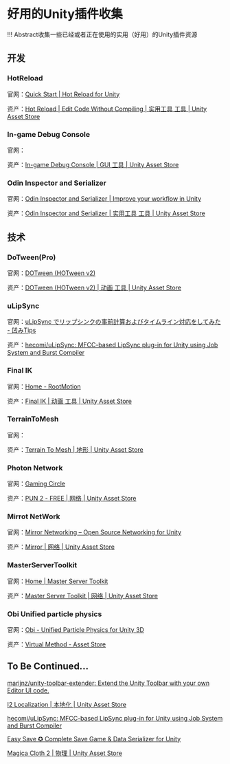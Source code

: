 # 好用的Unity插件收集

!!! Abstract收集一些已经或者正在使用的实用（好用）的Unity插件资源

## 开发

### HotReload

官网：[Quick Start | Hot Reload for Unity](https://hotreload.net/documentation)

资产：[Hot Reload | Edit Code Without Compiling | 实用工具 工具 | Unity Asset Store](https://assetstore.unity.com/packages/tools/utilities/hot-reload-edit-code-without-compiling-254358)

### In-game Debug Console

官网：

资产：[In-game Debug Console | GUI 工具 | Unity Asset Store](https://assetstore.unity.com/packages/tools/gui/in-game-debug-console-68068)

### Odin Inspector and Serializer

官网：[Odin Inspector and Serializer | Improve your workflow in Unity](https://odininspector.com/)

资产：[Odin Inspector and Serializer | 实用工具 工具 | Unity Asset Store](https://assetstore.unity.com/packages/tools/utilities/odin-inspector-and-serializer-89041?aid=1101l4bPZ)

## 技术

### DoTween(Pro)

官网：[DOTween (HOTween v2)](https://dotween.demigiant.com/index.php)

资产：[DOTween (HOTween v2) | 动画 工具 | Unity Asset Store](https://assetstore.unity.com/packages/tools/animation/dotween-hotween-v2-27676)

### uLipSync

官网：[uLipSync でリップシンクの事前計算およびタイムライン対応をしてみた - 凹みTips](https://tips.hecomi.com/entry/2022/01/30/152519)

资产：[hecomi/uLipSync: MFCC-based LipSync plug-in for Unity using Job System and Burst Compiler](https://github.com/hecomi/uLipSync)

### Final IK

官网：[Home - RootMotion](http://root-motion.com/)

资产：[Final IK | 动画 工具 | Unity Asset Store](https://assetstore.unity.com/packages/tools/animation/final-ik-14290?aid=1101l4bPZ)

### TerrainToMesh

官网：

资产：[Terrain To Mesh | 地形 | Unity Asset Store](https://assetstore.unity.com/packages/tools/terrain/terrain-to-mesh-195349)

### Photon Network

官网：[Gaming Circle](https://www.photonengine.com/gaming#)

资产：[PUN 2 - FREE | 网络 | Unity Asset Store](https://assetstore.unity.com/packages/tools/network/pun-2-free-119922)

### Mirrot NetWork

官网：[Mirror Networking – Open Source Networking for Unity](https://mirror-networking.com/)

资产：[Mirror | 网络 | Unity Asset Store](https://assetstore.unity.com/packages/tools/network/mirror-129321)

### MasterServerToolkit

官网：[Home | Master Server Toolkit](https://mst.aevien.ru/)

资产：[Master Server Toolkit | 网络 | Unity Asset Store](https://assetstore.unity.com/packages/tools/network/master-server-toolkit-194832)

### Obi Unified particle physics

官网：[Obi - Unified Particle Physics for Unity 3D](https://obi.virtualmethodstudio.com/)

资产：[Virtual Method - Asset Store](https://assetstore.unity.com/publishers/5170)

## To Be Continued...

[marijnz/unity-toolbar-extender: Extend the Unity Toolbar with your own Editor UI code.](https://github.com/marijnz/unity-toolbar-extender)

[I2 Localization | 本地化 | Unity Asset Store](https://assetstore.unity.com/packages/tools/localization/i2-localization-14884?clickref=1100lzTFmczG&utm_source=partnerize&utm_medium=affiliate&utm_campaign=unity_affiliate)

[hecomi/uLipSync: MFCC-based LipSync plug-in for Unity using Job System and Burst Compiler](https://github.com/hecomi/uLipSync)

[Easy Save ✪ Complete Save Game &amp; Data Serializer for Unity](https://moodkie.com/easy-save-unity/)

[Magica Cloth 2 | 物理 | Unity Asset Store](https://assetstore.unity.com/packages/tools/physics/magica-cloth-2-242307)
